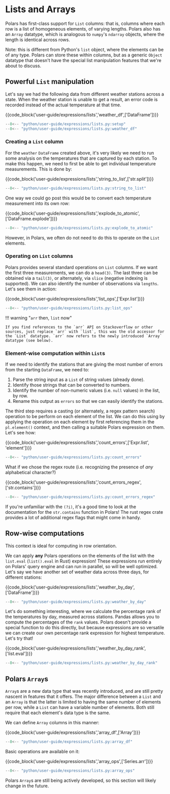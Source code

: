 # Lists and Arrays

Polars has first-class support for `List` columns: that is, columns where each row is a list of homogeneous elements, of varying lengths. Polars also has an `Array` datatype, which is analogous to `numpy`'s `ndarray` objects, where the length is identical across rows.

Note: this is different from Python's `list` object, where the elements can be of any type. Polars can store these within columns, but as a generic `Object` datatype that doesn't have the special list manipulation features that we're about to discuss.

## Powerful `List` manipulation

Let's say we had the following data from different weather stations across a state. When the weather station is unable to get a result, an error code is recorded instead of the actual temperature at that time.

{{code_block('user-guide/expressions/lists','weather_df',['DataFrame'])}}

```python exec="on" result="text" session="user-guide/lists"
--8<-- "python/user-guide/expressions/lists.py:setup"
--8<-- "python/user-guide/expressions/lists.py:weather_df"
```

### Creating a `List` column

For the `weather` `DataFrame` created above, it's very likely we need to run some analysis on the temperatures that are captured by each station. To make this happen, we need to first be able to get individual temperature measurements. This is done by:

{{code_block('user-guide/expressions/lists','string_to_list',['str.split'])}}

```python exec="on" result="text" session="user-guide/lists"
--8<-- "python/user-guide/expressions/lists.py:string_to_list"
```

One way we could go post this would be to convert each temperature measurement into its own row:

{{code_block('user-guide/expressions/lists','explode_to_atomic',['DataFrame.explode'])}}

```python exec="on" result="text" session="user-guide/lists"
--8<-- "python/user-guide/expressions/lists.py:explode_to_atomic"
```

However, in Polars, we often do not need to do this to operate on the `List` elements.

### Operating on `List` columns

Polars provides several standard operations on `List` columns. If we want the first three measurements, we can do a `head(3)`. The last three can be obtained via a `tail(3)`, or alternately, via `slice` (negative indexing is supported). We can also identify the number of observations via `lengths`. Let's see them in action:

{{code_block('user-guide/expressions/lists','list_ops',['Expr.list'])}}

```python exec="on" result="text" session="user-guide/lists"
--8<-- "python/user-guide/expressions/lists.py:list_ops"
```

!!! warning "`arr` then, `list` now"

    If you find references to the `arr` API on Stackoverflow or other sources, just replace `arr` with `list`, this was the old accessor for the `List` datatype. `arr` now refers to the newly introduced `Array` datatype (see below).

### Element-wise computation within `List`s

If we need to identify the stations that are giving the most number of errors from the starting `DataFrame`, we need to:

1. Parse the string input as a `List` of string values (already done).
2. Identify those strings that can be converted to numbers.
3. Identify the number of non-numeric values (i.e. `null` values) in the list, by row.
4. Rename this output as `errors` so that we can easily identify the stations.

The third step requires a casting (or alternately, a regex pattern search) operation to be perform on each element of the list. We can do this using by applying the operation on each element by first referencing them in the `pl.element()` context, and then calling a suitable Polars expression on them. Let's see how:

{{code_block('user-guide/expressions/lists','count_errors',['Expr.list', 'element'])}}

```python exec="on" result="text" session="user-guide/lists"
--8<-- "python/user-guide/expressions/lists.py:count_errors"
```

What if we chose the regex route (i.e. recognizing the presence of _any_ alphabetical character?)

{{code_block('user-guide/expressions/lists','count_errors_regex',['str.contains'])}}

```python exec="on" result="text" session="user-guide/lists"
--8<-- "python/user-guide/expressions/lists.py:count_errors_regex"
```

If you're unfamiliar with the `(?i)`, it's a good time to look at the documentation for the `str.contains` function in Polars! The rust regex crate provides a lot of additional regex flags that might come in handy.

## Row-wise computations

This context is ideal for computing in row orientation.

We can apply **any** Polars operations on the elements of the list with the `list.eval` (`list().eval` in Rust) expression! These expressions run entirely on Polars' query engine and can run in parallel, so will be well optimized. Let's say we have another set of weather data across three days, for different stations:

{{code_block('user-guide/expressions/lists','weather_by_day',['DataFrame'])}}

```python exec="on" result="text" session="user-guide/lists"
--8<-- "python/user-guide/expressions/lists.py:weather_by_day"
```

Let's do something interesting, where we calculate the percentage rank of the temperatures by day, measured across stations. Pandas allows you to compute the percentages of the `rank` values. Polars doesn't provide a special function to do this directly, but because expressions are so versatile we can create our own percentage rank expression for highest temperature. Let's try that!

{{code_block('user-guide/expressions/lists','weather_by_day_rank',['list.eval'])}}

```python exec="on" result="text" session="user-guide/lists"
--8<-- "python/user-guide/expressions/lists.py:weather_by_day_rank"
```

## Polars `Array`s

`Array`s are a new data type that was recently introduced, and are still pretty nascent in features that it offers. The major difference between a `List` and an `Array` is that the latter is limited to having the same number of elements per row, while a `List` can have a variable number of elements. Both still require that each element's data type is the same.

We can define `Array` columns in this manner:

{{code_block('user-guide/expressions/lists','array_df',['Array'])}}

```python exec="on" result="text" session="user-guide/lists"
--8<-- "python/user-guide/expressions/lists.py:array_df"
```

Basic operations are available on it:

{{code_block('user-guide/expressions/lists','array_ops',['Series.arr'])}}

```python exec="on" result="text" session="user-guide/lists"
--8<-- "python/user-guide/expressions/lists.py:array_ops"
```

Polars `Array`s are still being actively developed, so this section will likely change in the future.
